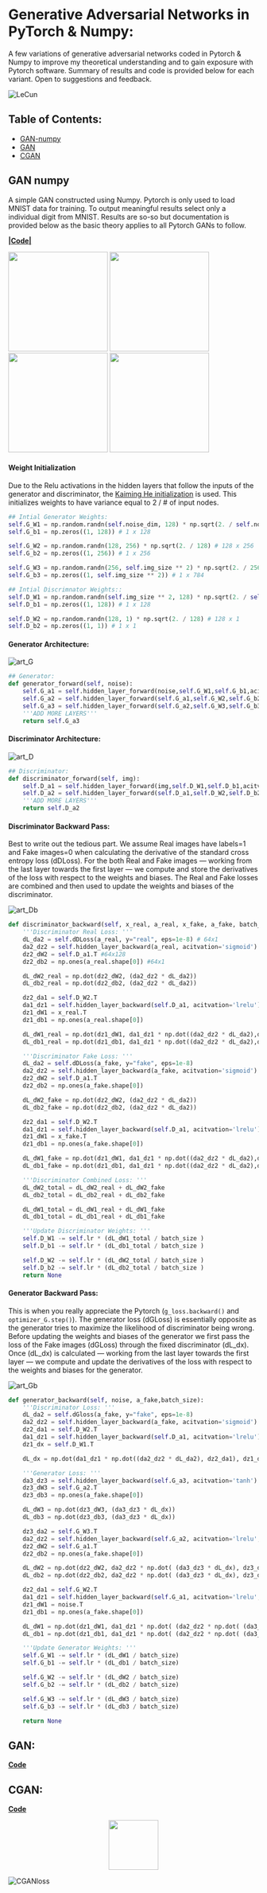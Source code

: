 # Generative Adversarial Networks in PyTorch & Numpy:

A few variations of generative adversarial networks coded in Pytorch & Numpy to improve my theoretical understanding and to gain exposure with Pytorch software. Summary of results and code is provided below for each variant. Open to suggestions and feedback.

![LeCun](https://www.import.io/wp-content/uploads/2017/06/Import.io_quote-image4-170525.jpg)

## Table of Contents: 
* [GAN-numpy](#GAN-numpy)
* [GAN](#GAN)
* [CGAN](#CGAN)


## GAN numpy
A simple GAN constructed using Numpy. Pytorch is only used to load MNIST data for training. To output meaningful results select only a individual digit from MNIST. Results are so-so but documentation is provided below as the basic theory applies to all Pytorch GANs to follow.

[**|Code|**](https://arxiv.org/pdf/1502.01852.pdf)

<p float="center">
  <img src="imgs/GANnumpy.gif" width="200" />
  <img src="imgs/GANnumpy.gif" width="200" /> 
  <img src="imgs/GANnumpy3.gif" width="200" />
  <img src="imgs/GANnumpy3.gif" width="200" />
</p>


#### Weight Initialization
Due to the Relu activations in the hidden layers that follow the inputs of the generator and discriminator, the [Kaiming He initialization](https://arxiv.org/pdf/1502.01852.pdf) is used. This initializes weights to have variance equal to 2 / # of input nodes.

```python 
## Intial Generator Weights:
self.G_W1 = np.random.randn(self.noise_dim, 128) * np.sqrt(2. / self.noise_dim) # 100 x 128
self.G_b1 = np.zeros((1, 128)) # 1 x 128

self.G_W2 = np.random.randn(128, 256) * np.sqrt(2. / 128) # 128 x 256
self.G_b2 = np.zeros((1, 256)) # 1 x 256

self.G_W3 = np.random.randn(256, self.img_size ** 2) * np.sqrt(2. / 256) # 256 x 784
self.G_b3 = np.zeros((1, self.img_size ** 2)) # 1 x 784

## Intial Discrimnator Weights::
self.D_W1 = np.random.randn(self.img_size ** 2, 128) * np.sqrt(2. / self.img_size ** 2) # 784 x 128
self.D_b1 = np.zeros((1, 128)) # 1 x 128

self.D_W2 = np.random.randn(128, 1) * np.sqrt(2. / 128) # 128 x 1
self.D_b2 = np.zeros((1, 1)) # 1 x 1
```

#### Generator Architecture:
![art_G](imgs/GAN_numpy_G.jpeg)

```python 
## Generator:
def generator_forward(self, noise):
    self.G_a1 = self.hidden_layer_forward(noise,self.G_W1,self.G_b1,acitvation='lrelu',ns=0)
    self.G_a2 = self.hidden_layer_forward(self.G_a1,self.G_W2,self.G_b2,acitvation='lrelu',ns=0)
    self.G_a3 = self.hidden_layer_forward(self.G_a2,self.G_W3,self.G_b3,acitvation='tanh')
    '''ADD MORE LAYERS'''
    return self.G_a3
```

#### Discriminator Architecture:
![art_D](imgs/GAN_numpy_D.jpeg)

```python 
## Discriminator:
def discriminator_forward(self, img):
    self.D_a1 = self.hidden_layer_forward(img,self.D_W1,self.D_b1,acitvation='lrelu')
    self.D_a2 = self.hidden_layer_forward(self.D_a1,self.D_W2,self.D_b2,acitvation='sigmoid')
    '''ADD MORE LAYERS'''
    return self.D_a2
```

#### Discriminator Backward Pass:
Best to write out the tedious part. We assume Real images have labels=1 and Fake images=0 when calculating the derivative of the standard cross entropy loss (dDLoss). For the both Real and Fake images — working from the last layer towards the first layer — we compute and store the derivatives of the loss with respect to the weights and biases. The Real and Fake losses are combined and then used to update the weights and biases of the discriminator. 

![art_Db](imgs/GAN_numpy_Dback.jpeg)
```python 
def discriminator_backward(self, x_real, a_real, x_fake, a_fake, batch_size):
    '''Discriminator Real Loss: '''
    dL_da2 = self.dDLoss(a_real, y="real", eps=1e-8) # 64x1
    da2_dz2 = self.hidden_layer_backward(a_real, acitvation='sigmoid') # a_real = self.D_a2
    dz2_dW2 = self.D_a1.T #64x128
    dz2_db2 = np.ones(a_real.shape[0]) #64x1

    dL_dW2_real = np.dot(dz2_dW2, (da2_dz2 * dL_da2))
    dL_db2_real = np.dot(dz2_db2, (da2_dz2 * dL_da2)) 

    dz2_da1 = self.D_W2.T
    da1_dz1 = self.hidden_layer_backward(self.D_a1, acitvation='lrelu')
    dz1_dW1 = x_real.T
    dz1_db1 = np.ones(a_real.shape[0])

    dL_dW1_real = np.dot(dz1_dW1, da1_dz1 * np.dot((da2_dz2 * dL_da2),dz2_da1) ) 
    dL_db1_real = np.dot(dz1_db1, da1_dz1 * np.dot((da2_dz2 * dL_da2),dz2_da1) ) 

    '''Discriminator Fake Loss: '''
    dL_da2 = self.dDLoss(a_fake, y="fake", eps=1e-8)
    da2_dz2 = self.hidden_layer_backward(a_fake, acitvation='sigmoid') # a_fake = self.D_a2
    dz2_dW2 = self.D_a1.T
    dz2_db2 = np.ones(a_fake.shape[0])

    dL_dW2_fake = np.dot(dz2_dW2, (da2_dz2 * dL_da2))
    dL_db2_fake = np.dot(dz2_db2, (da2_dz2 * dL_da2)) 

    dz2_da1 = self.D_W2.T
    da1_dz1 = self.hidden_layer_backward(self.D_a1, acitvation='lrelu')
    dz1_dW1 = x_fake.T
    dz1_db1 = np.ones(a_fake.shape[0])

    dL_dW1_fake = np.dot(dz1_dW1, da1_dz1 * np.dot((da2_dz2 * dL_da2),dz2_da1) ) 
    dL_db1_fake = np.dot(dz1_db1, da1_dz1 * np.dot((da2_dz2 * dL_da2),dz2_da1) ) 

    '''Discriminator Combined Loss: '''
    dL_dW2_total = dL_dW2_real + dL_dW2_fake 
    dL_db2_total = dL_db2_real + dL_db2_fake

    dL_dW1_total = dL_dW1_real + dL_dW1_fake 
    dL_db1_total = dL_db1_real + dL_db1_fake

    '''Update Discriminator Weights: '''
    self.D_W1 -= self.lr * (dL_dW1_total / batch_size )
    self.D_b1 -= self.lr * (dL_db1_total / batch_size )

    self.D_W2 -= self.lr * (dL_dW2_total / batch_size )
    self.D_b2 -= self.lr * (dL_db2_total / batch_size )
    return None
```

#### Generator Backward Pass:
This is when you really appreciate the Pytorch (```g_loss.backward()``` and ```optimizer_G.step()```). The generator loss (dGLoss) is essentially opposite as the generator tries to maximize the likelihood of discriminator being wrong. Before updating the weights and biases of the generator we first pass the loss of the Fake images (dGLoss) through the fixed discriminator (dL_dx). Once (dL_dx) is calculated — working from the last layer towards the first layer — we compute and update the derivatives of the loss with respect to the weights and biases for the generator. 

![art_Gb](imgs/GAN_numpy_Gback.jpeg)
```python 
def generator_backward(self, noise, a_fake,batch_size): 
    '''Discriminator Loss: '''
    dL_da2 = self.dGloss(a_fake, y="fake", eps=1e-8)
    da2_dz2 = self.hidden_layer_backward(a_fake, acitvation='sigmoid')
    dz2_da1 = self.D_W2.T
    da1_dz1 = self.hidden_layer_backward(self.D_a1, acitvation='lrelu')
    dz1_dx = self.D_W1.T

    dL_dx = np.dot(da1_dz1 * np.dot((da2_dz2 * dL_da2), dz2_da1), dz1_dx)

    '''Generator Loss: '''
    da3_dz3 = self.hidden_layer_backward(self.G_a3, acitvation='tanh')
    dz3_dW3 = self.G_a2.T
    dz3_db3 = np.ones(a_fake.shape[0])

    dL_dW3 = np.dot(dz3_dW3, (da3_dz3 * dL_dx))
    dL_db3 = np.dot(dz3_db3, (da3_dz3 * dL_dx))

    dz3_da2 = self.G_W3.T
    da2_dz2 = self.hidden_layer_backward(self.G_a2, acitvation='lrelu',ns=0)
    dz2_dW2 = self.G_a1.T
    dz2_db2 = np.ones(a_fake.shape[0])

    dL_dW2 = np.dot(dz2_dW2, da2_dz2 * np.dot( (da3_dz3 * dL_dx), dz3_da2))
    dL_db2 = np.dot(dz2_db2, da2_dz2 * np.dot( (da3_dz3 * dL_dx), dz3_da2))

    dz2_da1 = self.G_W2.T
    da1_dz1 = self.hidden_layer_backward(self.G_a1, acitvation='lrelu',ns=0)
    dz1_dW1 = noise.T
    dz1_db1 = np.ones(a_fake.shape[0])

    dL_dW1 = np.dot(dz1_dW1, da1_dz1 * np.dot( (da2_dz2 * np.dot( (da3_dz3 * dL_dx), dz3_da2)), dz2_da1))
    dL_db1 = np.dot(dz1_db1, da1_dz1 * np.dot( (da2_dz2 * np.dot( (da3_dz3 * dL_dx), dz3_da2)), dz2_da1))

    '''Update Generator Weights: '''
    self.G_W1 -= self.lr * (dL_dW1 / batch_size)
    self.G_b1 -= self.lr * (dL_db1 / batch_size)

    self.G_W2 -= self.lr * (dL_dW2 / batch_size)
    self.G_b2 -= self.lr * (dL_db2 / batch_size)

    self.G_W3 -= self.lr * (dL_dW3 / batch_size)
    self.G_b3 -= self.lr * (dL_db3 / batch_size)

    return None
```






## GAN:


[**Code**](https://github.com/longenbach/GANs_PyTorch/blob/master/code/GAN.py)







## CGAN:


[**Code**](https://github.com/longenbach/GANs_PyTorch/blob/master/code/CGAN.py)


<p align="center">
  <img width="100" height="100" src=imgs/CGAN_output.gif>
</p>

![CGANloss](imgs/CGAN_loss.png)

